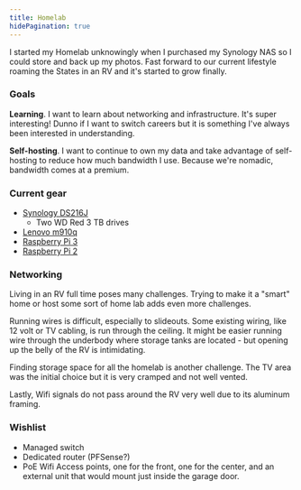 ```yaml
---
title: Homelab
hidePagination: true
---
```


I started my Homelab unknowingly when I purchased my Synology NAS so I could store and back up my photos. Fast forward to our current lifestyle roaming the States in an RV and it's started to grow finally.

### Goals

**Learning**. I want to learn about networking and infrastructure. It's super interesting! Dunno if I want to switch careers but it is something I've always been interested in understanding.

**Self-hosting**. I want to continue to own my data and take advantage of self-hosting to reduce how much bandwidth I use. Because we're nomadic, bandwidth comes at a premium.

### Current gear

- [Synology DS216J](/docs/homelab/hardware/synology-ds216j)
  - Two WD Red 3 TB drives
- [Lenovo m910q](/docs/homelab/hardware/lenovo-m910q)
- [Raspberry Pi 3](/docs/homelab/hardware/rpi-3)
- [Raspberry Pi 2](/docs/homelab/hardware/rpi-2)

### Networking

Living in an RV full time poses many challenges. Trying to make it a "smart" home or host some sort of home lab adds even more challenges.

Running wires is difficult, especially to slideouts. Some existing wiring, like 12 volt or TV cabling, is run through the ceiling. It might be easier running wire through the underbody where storage tanks are located - but opening up the belly of the RV is intimidating.

Finding storage space for all the homelab is another challenge. The TV area was the initial choice but it is very cramped and not well vented.

Lastly, Wifi signals do not pass around the RV very well due to its aluminum framing.

### Wishlist

- Managed switch
- Dedicated router (PFSense?)
- PoE Wifi Access points, one for the front, one for the center, and an external unit that would mount just inside the garage door.
